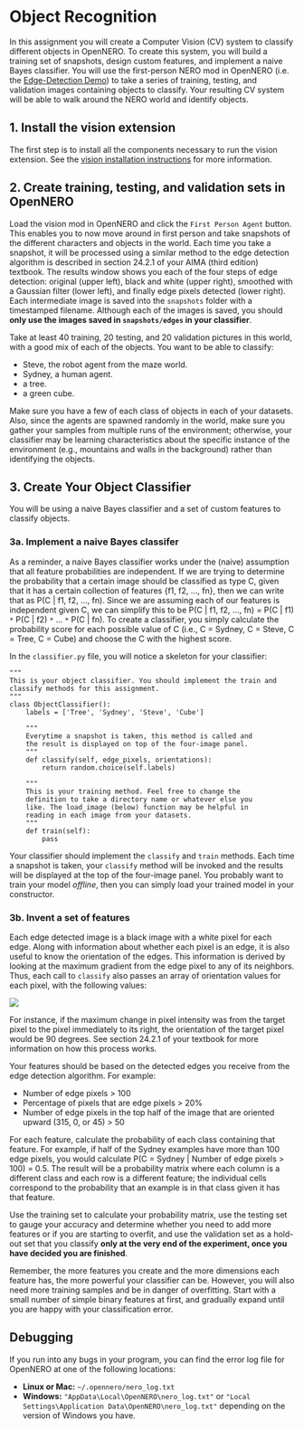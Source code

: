 # Object Recognition #

In this assignment you will create a Computer Vision (CV) system to classify different objects in OpenNERO. To create this system, you will build a training set of snapshots, design custom features, and implement a naive Bayes classifier. You will use the first-person NERO mod in OpenNERO (i.e. the [Edge-Detection Demo](EdgeDetection.md)) to take a series of training, testing, and validation images containing objects to classify. Your resulting CV system will be able to walk around the NERO world and identify objects.

## 1. Install the vision extension ##

The first step is to install all the components necessary to run the vision extension. See the [vision installation instructions](VisionMod.md) for more information.

## 2. Create training, testing, and validation sets in OpenNERO ##

Load the vision mod in OpenNERO and click the `First Person Agent` button. This enables you to now move around in first person and take snapshots of the different characters and objects in the world. Each time you take a snapshot, it will be processed using a similar method to the edge detection algorithm is described in section 24.2.1 of your AIMA (third edition) textbook. The results window shows you each of the four steps of edge detection: original (upper left), black and white (upper right), smoothed with a Gaussian filter (lower left), and finally edge pixels detected (lower right). Each intermediate image is saved into the `snapshots` folder with a timestamped filename. Although each of the images is saved, you should **only use the images saved in `snapshots/edges` in your classifier**.

Take at least 40 training, 20 testing, and 20 validation pictures in this world, with a good mix of each of the objects. You want to be able to classify:

  * Steve, the robot agent from the maze world.
  * Sydney, a human agent.
  * a tree.
  * a green cube.

Make sure you have a few of each class of objects in each of your datasets. Also, since the agents are spawned randomly in the world, make sure you gather your samples from multiple runs of the environment; otherwise, your classifier may be learning characteristics about the specific instance of the environment (e.g., mountains and walls in the background) rather than identifying the objects.

## 3. Create Your Object Classifier ##
You will be using a naive Bayes classifier and a set of custom features to classify objects.

### 3a. Implement a naive Bayes classifer ###
As a reminder, a naive Bayes classifier works under the (naive) assumption that all feature probabilities are independent. If we are trying to determine the probability that a certain image should be classified as type C, given that it has a certain collection of features {f1, f2, ..., fn}, then we can write that as P(C | f1, f2, ..., fn). Since we are assuming each of our features is independent given C, we can simplify this to be P(C | f1, f2, ..., fn) = P(C | f1) `*` P(C | f2) `*` ... `*` P(C | fn). To create a classifier, you simply calculate the probability score for each possible value of C (i.e., C = Sydney, C = Steve, C = Tree, C = Cube) and choose the C with the highest score.

In the `classifier.py` file, you will notice a skeleton for your classifier:

```
"""
This is your object classifier. You should implement the train and
classify methods for this assignment.
"""
class ObjectClassifier():
    labels = ['Tree', 'Sydney', 'Steve', 'Cube']
    
    """
    Everytime a snapshot is taken, this method is called and
    the result is displayed on top of the four-image panel.
    """
    def classify(self, edge_pixels, orientations):
        return random.choice(self.labels)
    
    """
    This is your training method. Feel free to change the
    definition to take a directory name or whatever else you
    like. The load_image (below) function may be helpful in
    reading in each image from your datasets.
    """
    def train(self):
        pass
```

Your classifier should implement the `classify` and `train` methods. Each time a snapshot is taken, your `classify` method will be invoked and the results will be displayed at the top of the four-image panel. You probably want to train your model _offline_, then you can simply load your trained model in your constructor.

### 3b. Invent a set of features ###
Each edge detected image is a black image with a white pixel for each edge. Along with information about whether each pixel is an edge, it is also useful to know the orientation of the edges. This information is derived by looking at the maximum gradient from the edge pixel to any of its neighbors. Thus, each call to `classify` also passes an array of orientation values for each pixel, with the following values:

<img src='http://opennero.googlecode.com/svn/wiki/OpenNERO-pixel-orientation.png' />

For instance, if the maximum change in pixel intensity was from the target pixel to the pixel immediately to its right, the orientation of the target pixel would be 90 degrees. See section 24.2.1 of your textbook for more information on how this process works.

Your features should be based on the detected edges you receive from the edge detection algorithm. For example:

  * Number of edge pixels > 100
  * Percentage of pixels that are edge pixels > 20%
  * Number of edge pixels in the top half of the image that are oriented upward (315, 0, or 45) > 50

For each feature, calculate the probability of each class containing that feature. For example, if half of the Sydney examples have more than 100 edge pixels, you would calculate P(C = Sydney | Number of edge pixels > 100) = 0.5. The result will be a probability matrix where each column is a different class and each row is a different feature; the individual cells correspond to the probability that an example is in that class given it has that feature.

Use the training set to calculate your probability matrix, use the testing set to gauge your accuracy and determine whether you need to add more features or if you are starting to overfit, and use the validation set as a hold-out set that you classify **only at the very end of the experiment, once you have decided you are finished**.

Remember, the more features you create and the more dimensions each feature has, the more powerful your classifier can be. However, you will also need more training samples and be in danger of overfitting. Start with a small number of simple binary features at first, and gradually expand until you are happy with your classification error.

## Debugging ##

If you run into any bugs in your program, you can find the error log file for OpenNERO at one of the following locations:

  * **Linux or Mac:** `~/.opennero/nero_log.txt`
  * **Windows:** `"AppData\Local\OpenNERO\nero_log.txt"` or `"Local Settings\Application Data\OpenNERO\nero_log.txt"` depending on the version of Windows you have.